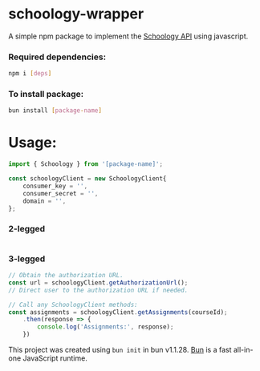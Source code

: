 # schoology-wrapper

A simple npm package to implement the [Schoology API](https://developers.schoology.com/api/) using javascript.

### Required dependencies:
```bash
npm i [deps]
```

### To install package:

```bash
bun install [package-name]
```

# Usage:
```javascript
import { Schoology } from '[package-name]';

const schoologyClient = new SchoologyClient{
    consumer_key = '',
    consumer_secret = '',
    domain = '',
};
```
### 2-legged
```javascript
```

### 3-legged
```javascript
// Obtain the authorization URL.
const url = schoologyClient.getAuthorizationUrl();
// Direct user to the authorization URL if needed.

// Call any SchoologyClient methods:
const assignments = schoologyClient.getAssignments(courseId);
    .then(response => {
        console.log('Assignments:', response);
    })
```

This project was created using `bun init` in bun v1.1.28. [Bun](https://bun.sh) is a fast all-in-one JavaScript runtime.
